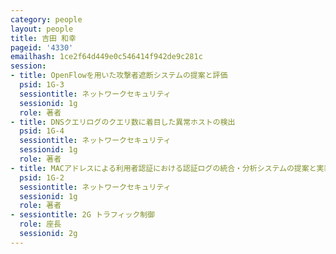 ```yaml
---
category: people
layout: people
title: 吉田 和幸
pageid: '4330'
emailhash: 1ce2f64d449e0c546414f942de9c281c
session:
- title: OpenFlowを用いた攻撃者遮断システムの提案と評価
  psid: 1G-3
  sessiontitle: ネットワークセキュリティ
  sessionid: 1g
  role: 著者
- title: DNSクエリログのクエリ数に着目した異常ホストの検出
  psid: 1G-4
  sessiontitle: ネットワークセキュリティ
  sessionid: 1g
  role: 著者
- title: MACアドレスによる利用者認証における認証ログの統合・分析システムの提案と実装
  psid: 1G-2
  sessiontitle: ネットワークセキュリティ
  sessionid: 1g
  role: 著者
- sessiontitle: 2G トラフィック制御
  role: 座長
  sessionid: 2g
---
```

